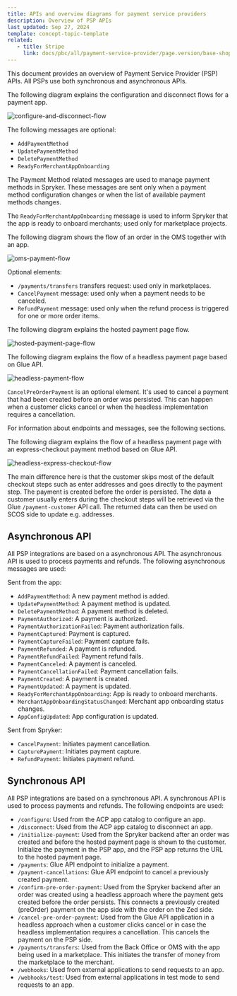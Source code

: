 ```yaml
---
title: APIs and overview diagrams for payment service providers
description: Overview of PSP APIs
last_updated: Sep 27, 2024
template: concept-topic-template
related:
   - title: Stripe
     link: docs/pbc/all/payment-service-provider/page.version/base-shop/third-party-integrations/stripe/stripe.html
---
```


This document provides an overview of Payment Service Provider (PSP) APIs. All PSPs use both synchronous and asynchronous APIs.

The following diagram explains the configuration and disconnect flows for a payment app.

![configure-and-disconnect-flow](https://spryker.s3.eu-central-1.amazonaws.com/docs/dg/dev/acp/apis-and-overview-diagrams-for-payment-service-providers.md/configure-and-disconnect-flows.png)

The following messages are optional:
* `AddPaymentMethod`
* `UpdatePaymentMethod`
* `DeletePaymentMethod`
* `ReadyForMerchantAppOnboarding`

The Payment Method related messages are used to manage payment methods in Spryker. These messages are sent only when a payment method configuration changes or when the list of available payment methods changes.

The `ReadyForMerchantAppOnboarding` message is used to inform Spryker that the app is ready to onboard merchants; used only for marketplace projects.

The following diagram shows the flow of an order in the OMS together with an app.

![oms-payment-flow](https://spryker.s3.eu-central-1.amazonaws.com/docs/dg/dev/acp/apis-and-overview-diagrams-for-payment-service-providers.md/oms-payment-flow.png)

Optional elements:
* `/payments/transfers` transfers request: used only in marketplaces.
* `CancelPayment` message: used only when a payment needs to be canceled.
* `RefundPayment` message: used only when the refund process is triggered for one or more order items.

The following diagram explains the hosted payment page flow.

![hosted-payment-page-flow](https://spryker.s3.eu-central-1.amazonaws.com/docs/dg/dev/acp/apis-and-overview-diagrams-for-payment-service-providers.md/hosted-payment-page-flow.png)

The following diagram explains the flow of a headless payment page based on Glue API.

![headless-payment-flow](https://spryker.s3.eu-central-1.amazonaws.com/docs/dg/dev/acp/apis-and-overview-diagrams-for-payment-service-providers.md/headless-payment-flow.png)

`CancelPreOrderPayment` is an optional element. It's used to cancel a payment that had been created before an order was persisted. This can happen when a customer clicks cancel or when the headless implementation requires a cancellation.

For information about endpoints and messages, see the following sections.

The following diagram explains the flow of a headless payment page with an express-checkout payment method based on Glue API.

![headless-express-checkout-flow](https://spryker.s3.eu-central-1.amazonaws.com/docs/dg/dev/acp/apis-and-overview-diagrams-for-payment-service-providers.md/headless-express-checkout-flow.png)

The main difference here is that the customer skips most of the default checkout steps such as enter addresses and goes directly to the payment step. The payment is created before the order is persisted. The data a customer usually enters during the checkout steps will be retrieved via the Glue `/payment-customer` API call. The returned data can then be used on SCOS side to update e.g. addresses.

## Asynchronous API

All PSP integrations are based on a asynchronous API. The asynchronous API is used to process payments and refunds. The following asynchronous messages are used:

Sent from the app:
* `AddPaymentMethod`: A new payment method is added.
* `UpdatePaymentMethod`: A payment method is updated.
* `DeletePaymentMethod`: A payment method is deleted.
* `PaymentAuthorized`: A payment is authorized.
* `PaymentAuthorizationFailed`: Payment authorization fails.
* `PaymentCaptured`: Payment is captured.
* `PaymentCaptureFailed`: Payment capture fails.
* `PaymentRefunded`: A payment is refunded.
* `PaymentRefundFailed`: Payment refund fails.
* `PaymentCanceled`: A payment is canceled.
* `PaymentCancellationFailed`: Payment cancellation fails.
* `PaymentCreated`: A payment is created.
* `PaymentUpdated`: A payment is updated.
* `ReadyForMerchantAppOnboarding`: App is ready to onboard merchants.
* `MerchantAppOnboardingStatusChanged`: Merchant app onboarding status changes.
* `AppConfigUpdated`: App configuration is updated.

Sent from Spryker:
* `CancelPayment`: Initiates payment cancellation.
* `CapturePayment`: Initiates payment capture.
* `RefundPayment`: Initiates payment refund.


## Synchronous API

All PSP integrations are based on a synchronous API. A synchronous API is used to process payments and refunds. The following endpoints are used:

* `/configure`: Used from the ACP app catalog to configure an app.
* `/disconnect`: Used from the ACP app catalog to disconnect an app.
* `/initialize-payment`: Used from the Spryker backend after an order was created and before the hosted payment page is shown to the customer. Initialize the payment in the PSP app, and the PSP app returns the URL to the hosted payment page.
* `/payments`: Glue API endpoint to initialize a payment.
* `/payment-cancellations`: Glue API endpoint to cancel a previously created payment.
* `/confirm-pre-order-payment`: Used from the Spryker backend after an order was created using a headless approach where the payment gets created before the order persists. This connects a previously created (preOrder) payment on the app side with the order on the Zed side.
* `/cancel-pre-order-payment`: Used from the Glue API application in a headless approach when a customer clicks cancel or in case the headless implementation requires a cancellation. This cancels the payment on the PSP side.
* `/payments/transfers`: Used from the Back Office or OMS with the app being used in a marketplace. This initiates the transfer of money from the marketplace to the merchant.
* `/webhooks`: Used from external applications to send requests to an app.
* `/webhooks/test`: Used from external applications in test mode to send requests to an app.
